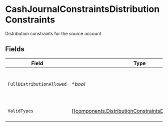 # CashJournalConstraintsDistributionConstraints

Distribution constraints for the source account


## Fields

| Field                                                                                                                              | Type                                                                                                                               | Required                                                                                                                           | Description                                                                                                                        | Example                                                                                                                            |
| ---------------------------------------------------------------------------------------------------------------------------------- | ---------------------------------------------------------------------------------------------------------------------------------- | ---------------------------------------------------------------------------------------------------------------------------------- | ---------------------------------------------------------------------------------------------------------------------------------- | ---------------------------------------------------------------------------------------------------------------------------------- |
| `FullDistributionAllowed`                                                                                                          | **bool*                                                                                                                            | :heavy_minus_sign:                                                                                                                 | Whether a full distribution withdrawal is allowed                                                                                  | true                                                                                                                               |
| `ValidTypes`                                                                                                                       | [][components.DistributionConstraintsDistributionTypeInfo](../../models/components/distributionconstraintsdistributiontypeinfo.md) | :heavy_minus_sign:                                                                                                                 | Valid distribution types                                                                                                           |                                                                                                                                    |